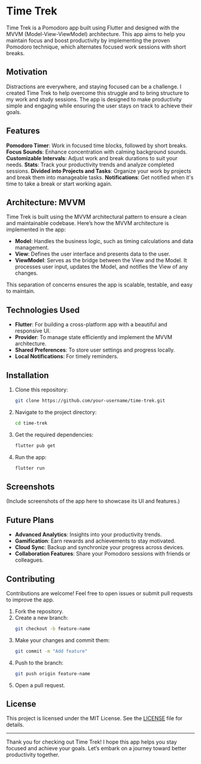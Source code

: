 # Time Trek

Time Trek is a Pomodoro app built using Flutter and designed with the MVVM (Model-View-ViewModel) architecture. This app aims to help you maintain focus and boost productivity by implementing the proven Pomodoro technique, which alternates focused work sessions with short breaks.

## Motivation

Distractions are everywhere, and staying focused can be a challenge. I created Time Trek to help overcome this struggle and to bring structure to my work and study sessions. The app is designed to make productivity simple and engaging while ensuring the user stays on track to achieve their goals.

## Features

**Pomodoro Timer**: Work in focused time blocks, followed by short breaks.
**Focus Sounds**: Enhance concentration with calming background sounds.
**Customizable Intervals**: Adjust work and break durations to suit your needs.
**Stats**: Track your productivity trends and analyze completed sessions.
**Divided into Projects and Tasks**: Organize your work by projects and break them into manageable tasks.
**Notifications**: Get notified when it's time to take a break or start working again.

## Architecture: MVVM

Time Trek is built using the MVVM architectural pattern to ensure a clean and maintainable codebase. Here’s how the MVVM architecture is implemented in the app:

- **Model**: Handles the business logic, such as timing calculations and data management.
- **View**: Defines the user interface and presents data to the user.
- **ViewModel**: Serves as the bridge between the View and the Model. It processes user input, updates the Model, and notifies the View of any changes.

This separation of concerns ensures the app is scalable, testable, and easy to maintain.

## Technologies Used

- **Flutter**: For building a cross-platform app with a beautiful and responsive UI.
- **Provider**: To manage state efficiently and implement the MVVM architecture.
- **Shared Preferences**: To store user settings and progress locally.
- **Local Notifications**: For timely reminders.

## Installation

1. Clone this repository:
   ```bash
   git clone https://github.com/your-username/time-trek.git
   ```
2. Navigate to the project directory:
   ```bash
   cd time-trek
   ```
3. Get the required dependencies:
   ```bash
   flutter pub get
   ```
4. Run the app:
   ```bash
   flutter run
   ```

## Screenshots

(Include screenshots of the app here to showcase its UI and features.)

## Future Plans

- **Advanced Analytics**: Insights into your productivity trends.
- **Gamification**: Earn rewards and achievements to stay motivated.
- **Cloud Sync**: Backup and synchronize your progress across devices.
- **Collaboration Features**: Share your Pomodoro sessions with friends or colleagues.

## Contributing

Contributions are welcome! Feel free to open issues or submit pull requests to improve the app.

1. Fork the repository.
2. Create a new branch:
   ```bash
   git checkout -b feature-name
   ```
3. Make your changes and commit them:
   ```bash
   git commit -m "Add feature"
   ```
4. Push to the branch:
   ```bash
   git push origin feature-name
   ```
5. Open a pull request.

## License

This project is licensed under the MIT License. See the [LICENSE](LICENSE) file for details.

---

Thank you for checking out Time Trek! I hope this app helps you stay focused and achieve your goals. Let’s embark on a journey toward better productivity together.

